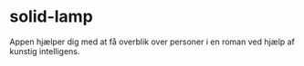 # solid-lamp
Appen hjælper dig med at få overblik over personer i en roman ved hjælp af kunstig intelligens.